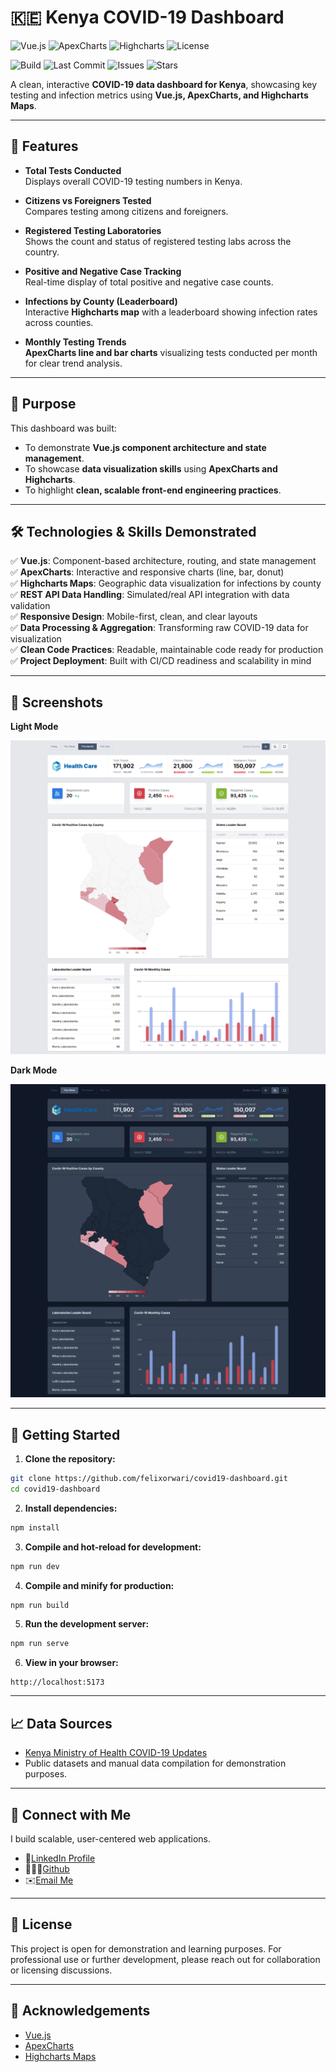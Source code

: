 # 🇰🇪 Kenya COVID-19 Dashboard

![Vue.js](https://img.shields.io/badge/Vue.js-3.x-brightgreen)
![ApexCharts](https://img.shields.io/badge/ApexCharts-Enabled-blue)
![Highcharts](https://img.shields.io/badge/Highcharts-Maps-orange)
![License](https://img.shields.io/badge/License-MIT-green)

![Build](https://img.shields.io/github/actions/workflow/status/felixorwari/covid19-dashboard/deploy.yml?label=build)
![Last Commit](https://img.shields.io/github/last-commit/felixorwari/covid19-dashboard)
![Issues](https://img.shields.io/github/issues/felixorwari/covid19-dashboard)
![Stars](https://img.shields.io/github/stars/felixorwari/covid19-dashboard?style=social)

A clean, interactive **COVID-19 data dashboard for Kenya**, showcasing key testing and infection metrics using **Vue.js, ApexCharts, and Highcharts Maps**.

---

## 🚀 Features

- **Total Tests Conducted**  
  Displays overall COVID-19 testing numbers in Kenya.

- **Citizens vs Foreigners Tested**  
  Compares testing among citizens and foreigners.

- **Registered Testing Laboratories**  
  Shows the count and status of registered testing labs across the country.

- **Positive and Negative Case Tracking**  
  Real-time display of total positive and negative case counts.

- **Infections by County (Leaderboard)**  
  Interactive **Highcharts map** with a leaderboard showing infection rates across counties.

- **Monthly Testing Trends**  
  **ApexCharts line and bar charts** visualizing tests conducted per month for clear trend analysis.

---

## 🎯 Purpose

This dashboard was built:

- To demonstrate **Vue.js component architecture and state management**.
- To showcase **data visualization skills** using **ApexCharts and Highcharts**.
- To highlight **clean, scalable front-end engineering practices**.

---

## 🛠️ Technologies & Skills Demonstrated

✅ **Vue.js**: Component-based architecture, routing, and state management  
✅ **ApexCharts**: Interactive and responsive charts (line, bar, donut)  
✅ **Highcharts Maps**: Geographic data visualization for infections by county  
✅ **REST API Data Handling**: Simulated/real API integration with data validation  
✅ **Responsive Design**: Mobile-first, clean, and clear layouts  
✅ **Data Processing & Aggregation**: Transforming raw COVID-19 data for visualization  
✅ **Clean Code Practices**: Readable, maintainable code ready for production  
✅ **Project Deployment**: Built with CI/CD readiness and scalability in mind

---

## 📸 Screenshots

**Light Mode**

![Dashboard Light](https://github.com/felixorwari/covid19-dashboard/blob/d38229d55444328a585b104afe42b4fd70c16e9f/public/previews/dashboard-dark.png)

**Dark Mode**

![Dashboard Dark](https://github.com/felixorwari/covid19-dashboard/blob/d38229d55444328a585b104afe42b4fd70c16e9f/public/previews/dashboard-light.png)

---

## 🚀 Getting Started

1. **Clone the repository:**

```bash
git clone https://github.com/felixorwari/covid19-dashboard.git
cd covid19-dashboard
```

2. **Install dependencies:**

```bash
npm install
```

3. **Compile and hot-reload for development:**

```bash
npm run dev
```

4. **Compile and minify for production:**

```bash
npm run build
```

5. **Run the development server:**

```bash
npm run serve
```

6. **View in your browser:**

```
http://localhost:5173
```

---

## 📈 Data Sources

- [Kenya Ministry of Health COVID-19 Updates](https://www.health.go.ke/)
- Public datasets and manual data compilation for demonstration purposes.

---

## 🤝 Connect with Me

I build scalable, user-centered web applications.

- 🔗[LinkedIn Profile](https://linkedin.com/in/felixorwari)
- 🧑🏽‍💻[Github](https://github.com/felixorwari)
- ✉️[Email Me](mailto://felix.orwari@gmail.com)

---

## 📝 License

This project is open for demonstration and learning purposes. For professional use or further development, please reach out for collaboration or licensing discussions.

---

## 🙏 Acknowledgements

- [Vue.js](https://vuejs.org/)
- [ApexCharts](https://apexcharts.com/)
- [Highcharts Maps](https://www.highcharts.com/maps/)
